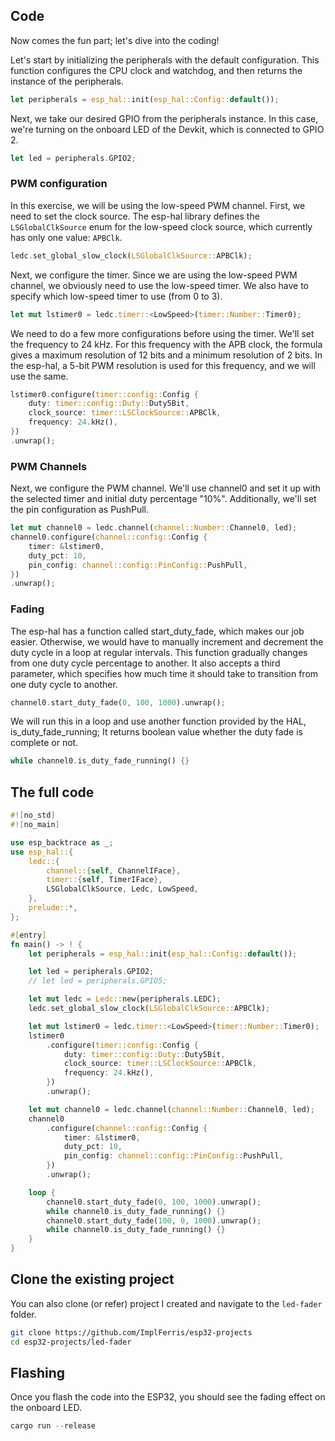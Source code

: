 ## Code

Now comes the fun part; let's dive into the coding!

Let's start by initializing the peripherals with the default configuration. This function configures the CPU clock and watchdog, and then returns the instance of the peripherals.

```rust
let peripherals = esp_hal::init(esp_hal::Config::default());
```

Next, we take our desired GPIO from the peripherals instance. In this case, we're turning on the onboard LED of the Devkit, which is connected to GPIO 2.

```rust
let led = peripherals.GPIO2;
```

### PWM configuration
In this exercise, we will be using the low-speed PWM channel. First, we need to set the clock source. The esp-hal library defines the `LSGlobalClkSource` enum for the low-speed clock source, which currently has only one value: `APBClk`.

```rust
ledc.set_global_slow_clock(LSGlobalClkSource::APBClk);
```

Next, we configure the timer. Since we are using the low-speed PWM channel, we obviously need to use the low-speed timer. We also have to specify which low-speed timer to use (from 0 to 3).

```rust
let mut lstimer0 = ledc.timer::<LowSpeed>(timer::Number::Timer0);
```

We need to do a few more configurations before using the timer. We'll set the frequency to 24 kHz. For this frequency with the APB clock, the formula gives a maximum resolution of 12 bits and a minimum resolution of 2 bits. In the esp-hal, a 5-bit PWM resolution is used for this frequency, and we will use the same.

```rust
lstimer0.configure(timer::config::Config {
    duty: timer::config::Duty::Duty5Bit,
    clock_source: timer::LSClockSource::APBClk,
    frequency: 24.kHz(),
})
.unwrap();
```
 
### PWM Channels
Next, we configure the PWM channel. We'll use channel0 and set it up with the selected timer and initial duty percentage "10%". Additionally, we'll set the pin configuration as PushPull.

```rust
let mut channel0 = ledc.channel(channel::Number::Channel0, led);
channel0.configure(channel::config::Config {
    timer: &lstimer0,
    duty_pct: 10,
    pin_config: channel::config::PinConfig::PushPull,
})
.unwrap();
```

### Fading 

The esp-hal has a function called start_duty_fade, which makes our job easier. Otherwise, we would have to manually increment and decrement the duty cycle in a loop at regular intervals. This function gradually changes from one duty cycle percentage to another. It also accepts a third parameter, which specifies how much time it should take to transition from one duty cycle to another.

```rust
channel0.start_duty_fade(0, 100, 1000).unwrap();
```

We will run this in a loop and use another function provided by the HAL, is_duty_fade_running; It returns boolean value whether the duty fade is complete or not.

```rust
while channel0.is_duty_fade_running() {}
```

## The full code

```rust
#![no_std]
#![no_main]

use esp_backtrace as _;
use esp_hal::{
    ledc::{
        channel::{self, ChannelIFace},
        timer::{self, TimerIFace},
        LSGlobalClkSource, Ledc, LowSpeed,
    },
    prelude::*,
};

#[entry]
fn main() -> ! {
    let peripherals = esp_hal::init(esp_hal::Config::default());

    let led = peripherals.GPIO2;
    // let led = peripherals.GPIO5;

    let mut ledc = Ledc::new(peripherals.LEDC);
    ledc.set_global_slow_clock(LSGlobalClkSource::APBClk);

    let mut lstimer0 = ledc.timer::<LowSpeed>(timer::Number::Timer0);
    lstimer0
        .configure(timer::config::Config {
            duty: timer::config::Duty::Duty5Bit,
            clock_source: timer::LSClockSource::APBClk,
            frequency: 24.kHz(),
        })
        .unwrap();

    let mut channel0 = ledc.channel(channel::Number::Channel0, led);
    channel0
        .configure(channel::config::Config {
            timer: &lstimer0,
            duty_pct: 10,
            pin_config: channel::config::PinConfig::PushPull,
        })
        .unwrap();

    loop {
        channel0.start_duty_fade(0, 100, 1000).unwrap();
        while channel0.is_duty_fade_running() {}
        channel0.start_duty_fade(100, 0, 1000).unwrap();
        while channel0.is_duty_fade_running() {}
    }
}
```


## Clone the existing project
You can also clone (or refer) project I created and navigate to the `led-fader` folder.

```sh
git clone https://github.com/ImplFerris/esp32-projects
cd esp32-projects/led-fader
```

## Flashing
Once you flash the code into the ESP32, you should see the fading effect on the onboard LED.

```rust
cargo run --release
```
